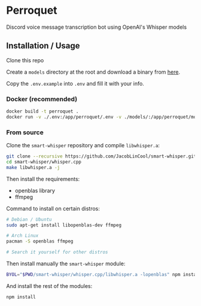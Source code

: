 # Perroquet

Discord voice message transcription bot using OpenAI's Whisper models

## Installation / Usage

Clone this repo

Create a `models` directory at the root and download a binary from [here](https://huggingface.co/ggerganov/whisper.cpp/tree/main).

Copy the `.env.example` into `.env` and fill it with your info.

### Docker (recommended)

```sh
docker build -t perroquet .
docker run -v ./.env:/app/perroquet/.env -v ./models/:/app/perroquet/models perroquet
```

### From source

Clone the `smart-whisper` repository and compile `libwhisper.a`:
```sh
git clone --recursive https://github.com/JacobLinCool/smart-whisper.git
cd smart-whisper/whisper.cpp
make libwhisper.a -j
```

Then install the requirements:
- openblas library
- ffmpeg

Command to install on certain distros:
```sh
# Debian / Ubuntu
sudo apt-get install libopenblas-dev ffmpeg

# Arch Linux
pacman -S openblas ffmpeg

# Search it yourself for other distros
```

Then install manually the `smart-whisper` module:
```sh
BYOL="$PWD/smart-whisper/whisper.cpp/libwhisper.a -lopenblas" npm install smart-whisper
```

And install the rest of the modules:
```sh
npm install
```

